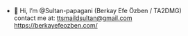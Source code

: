 - 👋 Hi, I’m @Sultan-papagani (Berkay Efe Özben / TA2DMG) </br>
contact me at: ttsmaildsultan@gmail.com </br>
https://berkayefeozben.com/

<!---
Sultan-papagani/Sultan-papagani is a ✨ special ✨ repository because its `README.md` (this file) appears on your GitHub profile.
You can click the Preview link to take a look at your changes.
--->
